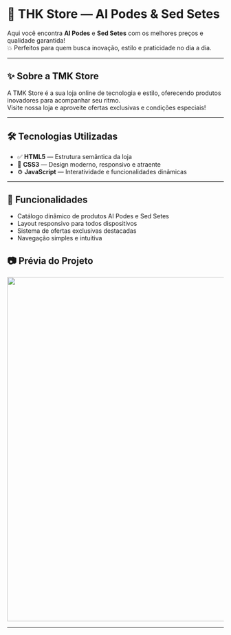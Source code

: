 # 🛒 THK Store — AI Podes & Sed Setes

Aqui você encontra **AI Podes** e **Sed Setes** com os melhores preços e qualidade garantida!  
💥 Perfeitos para quem busca inovação, estilo e praticidade no dia a dia.

---

## ✨ Sobre a TMK Store

A TMK Store é a sua loja online de tecnologia e estilo, oferecendo produtos inovadores para acompanhar seu ritmo.  
Visite nossa loja e aproveite ofertas exclusivas e condições especiais!

---

## 🛠 Tecnologias Utilizadas

- ✅ **HTML5** — Estrutura semântica da loja  
- 🎨 **CSS3** — Design moderno, responsivo e atraente  
- ⚙️ **JavaScript** — Interatividade e funcionalidades dinâmicas  

---

## 🚀 Funcionalidades

- Catálogo dinâmico de produtos AI Podes e Sed Setes  
- Layout responsivo para todos dispositivos  
- Sistema de ofertas exclusivas destacadas  
- Navegação simples e intuitiva

 ## 📷 Prévia do Projeto
 <img src="https://imgur.com/UPqamvN.png" width="800px" style="display-inline-block">

---
